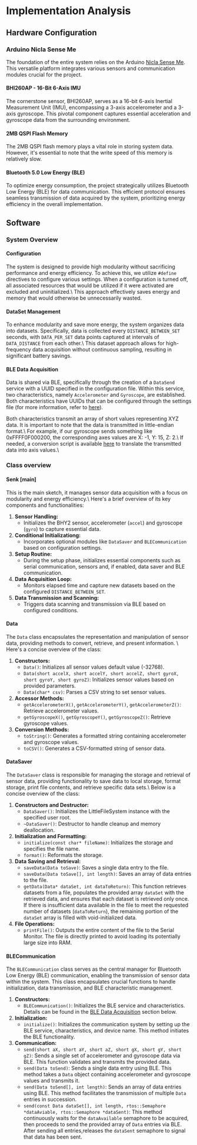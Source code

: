 # Implementation Analysis

## Hardware Configuration

### Arduino Nicla Sense Me

The foundation of the entire system relies on the Arduino [Nicla Sense Me](https://docs.arduino.cc/hardware/nicla-sense-me). This versatile platform integrates various sensors and communication modules crucial for the project.

#### BHI260AP - 16-Bit 6-Axis IMU

The cornerstone sensor, BHI260AP, serves as a 16-bit 6-axis Inertial Measurement Unit (IMU), encompassing a 3-axis accelerometer and a 3-axis gyroscope. This pivotal component captures essential acceleration and gyroscope data from the surrounding environment.

#### 2MB QSPI Flash Memory

The 2MB QSPI flash memory plays a vital role in storing system data. However, it's essential to note that the write speed of this memory is relatively slow.

#### Bluetooth 5.0 Low Energy (BLE)

To optimize energy consumption, the project strategically utilizes Bluetooth Low Energy (BLE) for data communication. This efficient protocol ensures seamless transmission of data acquired by the system, prioritizing energy efficiency in the overall implementation.

## Software

### System Overview

#### Configuration

The system is designed to provide high modularity without sacrificing performance and energy efficiency. To achieve this, we utilize `#define` directives to configure various settings. When a configuration is turned off, all associated resources that would be utilized if it were activated are excluded and uninitialized.\\
This approach effectively saves energy and memory that would otherwise be unnecessarily wasted.

#### DataSet Management

To enhance modularity and save more energy, the system organizes data into datasets. Specifically, data is collected every `DISTANCE_BETWEEN_SET` seconds, with `DATA_PER_SET` data points captured at intervals of `DATA_DISTANCE` from each other.\\
This dataset approach allows for high-frequency data acquisition without continuous sampling, resulting in significant battery savings.

#### BLE Data Acquisition

Data is shared via BLE, specifically through the creation of a `DataSend` service with a UUID specified in the configuration file. Within this service, two characteristics, namely `Accelerometer` and `Gyroscope`, are established. Both characteristics have UUIDs that can be configured through the settings file (for more information, refer to [here](https://senk.nicolasferraresso.dev/#/installation_and_configuration?id=data-transmission-configuration)).

Both characteristics transmit an array of short values representing XYZ data. It is important to note that the data is transmitted in little-endian format.\\
For example, if our gyroscope sends something like 0xFFFF0F000200, the corresponding axes values are X: -1, Y: 15, Z: 2.\\
If needed, a conversion script is available [here](https://github.com/Magform/senk/tree/main/util/conversion) to translate the transmitted data into axis values.\\

### Class overview

#### Senk [main]

This is the main sketch, it manages sensor data acquisition with a focus on modularity and energy efficiency.\\
Here's a brief overview of its key components and functionalities:

1. **Sensor Handling:**
   - Initializes the BHY2 sensor, accelerometer (`accel`) and gyroscope (`gyro`) to capture essential data.
2. **Conditional Initializationg:**
   - Incorporates optional modules like `DataSaver` and `BLECommunication` based on configuration settings.
3. **Setup Routine:**
   - During the setup phase, initializes essential components such as serial communication, sensors and, if enabled, data saver and BLE communication.
4. **Data Acquisition Loop:**
   - Monitors elapsed time and capture new datasets based on the configured `DISTANCE_BETWEEN_SET`.
5. **Data Transmission and Scanning:**
   - Triggers data scanning and transmission via BLE based on configured conditions.

#### Data

The `Data` class encapsulates the representation and manipulation of sensor data, providing methods to convert, retrieve, and present information. \\
Here's a concise overview of the class:

1. **Constructors:**
   - `Data()`: Initializes all sensor values default value (-32768).
   - `Data(short accelX, short accelY, short accelZ, short gyroX, short gyroY, short gyroZ)`: Initializes sensor values based on provided parameters.
   - `Data(char* csv)`: Parses a CSV string to set sensor values.
2. **Accessor Methods:**
   - `getAccelerometerX()`, `getAccelerometerY()`, `getAccelerometerZ()`: Retrieve accelerometer values.
   - `getGyroscopeX()`, `getGyroscopeY()`, `getGyroscopeZ()`: Retrieve gyroscope values.
3. **Conversion Methods:**
   - `toString()`: Generates a formatted string containing accelerometer and gyroscope values.
   - `toCSV()`: Generates a CSV-formatted string of sensor data.

#### DataSaver

The `DataSaver` class is responsible for managing the storage and retrieval of sensor data, providing functionality to save data to local storage, format storage, print file contents, and retrieve specific data sets.\\
Below is a concise overview of the class:

1. **Constructors and Destructor:**
   - `DataSaver()`: Initializes the LittleFileSystem instance with the specified user root.
   - `~DataSaver()`: Destructor to handle cleanup and memory deallocation.
2. **Initialization and Formatting:**
   - `initialize(const char* fileName)`: Initializes the storage and specifies the file name.
   - `format()`: Reformats the storage.
3. **Data Saving and Retrieval:**
   - `saveData(Data toSave)`: Saves a single data entry to the file.
   - `saveData(Data toSave[], int length)`: Saves an array of data entries to the file.
   - `getData(Data* dataSet, int dataToReturn)`: This function retrieves datasets from a file, populates the provided array `dataSet` with the retrieved data, and ensures that each dataset is retrieved only once. If there is insufficient data available in the file to meet the requested number of datasets (`dataToReturn`), the remaining portion of the `dataSet` array is filled with void-initialized data.
4. **File Operations:**
   - `printFile()`: Outputs the entire content of the file to the Serial Monitor. The file is directly printed to avoid loading its potentially large size into RAM.

#### BLECommunication

The `BLECommunication` class serves as the central manager for Bluetooth Low Energy (BLE) communication, enabling the transmission of sensor data within the system. This class encapsulates crucial functions to handle initialization, data transmission, and BLE characteristic management.

1. **Constructors:**
   - `BLECommunication()`: Initializes the BLE service and characteristics. Details can be found in the [BLE Data Acquisition](#ble-data-acquisition) section below.
2. **Initialization:**
   - `initialize()`: Initializes the communication system by setting up the BLE service, characteristics, and device name. This method initiates the BLE functionality.
3. **Communication:**
    - `send(short aX, short aY, short aZ, short gX, short gY, short gZ)`: Sends a single set of accelerometer and gyroscope data via BLE. This function validates and transmits the provided data.
    - `send(Data toSend)`: Sends a single data entry using BLE. This method takes a `Data` object containing accelerometer and gyroscope values and transmits it.
    - `send(Data toSend[], int length)`: Sends an array of data entries using BLE. This method facilitates the transmission of multiple `Data` entries in succession.
    - `send(const Data dataSet[], int length, rtos::Semaphore *dataAviable, rtos::Semaphore *dataSent)`:  This method continuously waits for the `dataAvailable` semaphore to be acquired, then proceeds to send the provided array of `Data` entries via BLE. After sending all entries,releases the `dataSent` semaphore to signal that data has been sent.
  